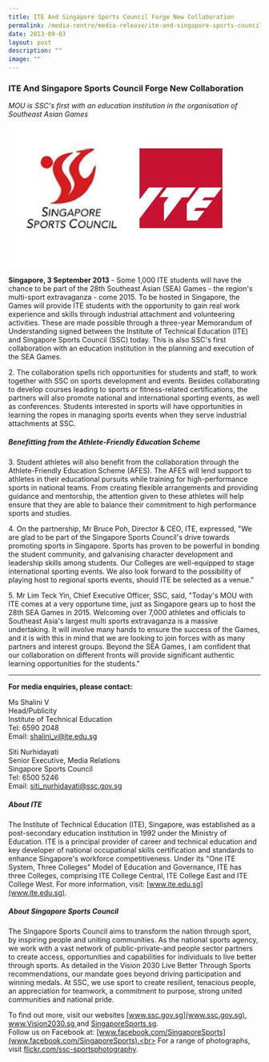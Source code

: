 ```yaml
---
title: ITE And Singapore Sports Council Forge New Collaboration
permalink: /media-centre/media-release/ite-and-singapore-sports-council-forge-new-collaboration/
date: 2013-09-03
layout: post
description: ""
image: ""
---
```

### **ITE And Singapore Sports Council Forge New Collaboration**

*MOU is SSC's first with an education institution in the organisation of Southeast Asian Games*
![](/images/Media%20Centre/Media%20Release/2013/Sep/ite%20ssc.jpeg)

**Singapore, 3 September 2013** - Some 1,000 ITE students will have the chance to be part of the 28th Southeast Asian (SEA) Games - the region's multi-sport extravaganza - come 2015. To be hosted in Singapore, the Games will provide ITE students with the opportunity to gain real work experience and skills through industrial attachment and volunteering activities. These are made possible through a three-year Memorandum of Understanding signed between the Institute of Technical Education (ITE) and Singapore Sports Council (SSC) today. This is also SSC's first collaboration with an education institution in the planning and execution of the SEA Games.

2\. The collaboration spells rich opportunities for students and staff, to work together with SSC on sports development and events. Besides collaborating to develop courses leading to sports or fitness-related certifications, the partners will also promote national and international sporting events, as well as conferences. Students interested in sports will have opportunities in learning the ropes in managing sports events when they serve industrial attachments at SSC.

##### **Benefitting from the Athlete-Friendly Education Scheme**

3\. Student athletes will also benefit from the collaboration through the Athlete-Friendly Education Scheme (AFES). The AFES will lend support to athletes in their educational pursuits while training for high-performance sports in national teams. From creating flexible arrangements and providing guidance and mentorship, the attention given to these athletes will help ensure that they are able to balance their commitment to high performance sports and studies.

4\. On the partnership, Mr Bruce Poh, Director & CEO, ITE, expressed, "We are glad to be part of the Singapore Sports Council's drive towards promoting sports in Singapore. Sports has proven to be powerful in bonding the student community, and galvanising character development and leadership skills among students. Our Colleges are well-equipped to stage international sporting events. We also look forward to the possibility of playing host to regional sports events, should ITE be selected as a venue."

5\. Mr Lim Teck Yin, Chief Executive Officer, SSC, said, "Today's MOU with ITE comes at a very opportune time, just as Singapore gears up to host the 28th SEA Games in 2015. Welcoming over 7,000 athletes and officials to Southeast Asia's largest multi sports extravaganza is a massive undertaking. It will involve many hands to ensure the success of the Games, and it is with this in mind that we are looking to join forces with as many partners and interest groups. Beyond the SEA Games, I am confident that our collaboration on different fronts will provide significant authentic learning opportunities for the students."

---

**For media enquiries, please contact:**

Ms Shalini V
<br>Head/Publicity
<br>Institute of Technical Education
<br>Tel: 6590 2048
<br>Email: [shalini_v@ite.edu.sg](mailto:Shalini_V@ite.edu.sg)

Siti Nurhidayati
<br>Senior Executive, Media Relations
<br>Singapore Sports Council
<br>Tel: 6500 5246
<br>Email: [siti_nurhidayati@ssc.gov.sg](mailto:siti_nurhidayati@ssc.gov.sg)

##### **About ITE**
The Institute of Technical Education (ITE), Singapore, was established as a post-secondary education institution in 1992 under the Ministry of Education. ITE is a principal provider of career and technical education and key developer of national occupational skills certification and standards to enhance Singapore's workforce competitiveness. Under its "One ITE System, Three Colleges" Model of Education and Governance, ITE has three Colleges, comprising ITE College Central, ITE College East and ITE College West. For more information, visit: [www.ite.edu.sg](www.ite.edu.sg).

##### **About Singapore Sports Council**
The Singapore Sports Council aims to transform the nation through sport, by inspiring people and uniting communities. As the national sports agency, we work with a vast network of public-private-and people sector partners to create access, opportunities and capabilities for individuals to live better through sports. As detailed in the Vision 2030 Live Better Through Sports recommendations, our mandate goes beyond driving participation and winning medals. At SSC, we use sport to create resilient, tenacious people, an appreciation for teamwork, a commitment to purpose, strong united communities and national pride.

To find out more, visit our websites [www.ssc.gov.sg](www.ssc.gov.sg), [www.Vision2030.sg ](www.Vision2030.sg )and [SingaporeSports.sg](SingaporeSports.sg).<br>
Follow us on Facebook at: [www.facebook.com/SingaporeSports](www.facebook.com/SingaporeSports).<br>
For a range of photographs, visit [flickr.com/ssc-sportsphotography](flickr.com/ssc-sportsphotography).